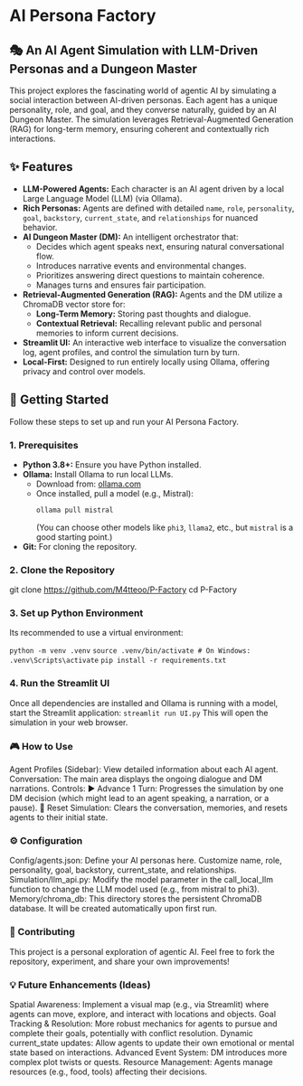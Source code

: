 # AI Persona Factory

## 🎭 An AI Agent Simulation with LLM-Driven Personas and a Dungeon Master

This project explores the fascinating world of agentic AI by simulating a social interaction between AI-driven personas. Each agent has a unique personality, role, and goal, and they converse naturally, guided by an AI Dungeon Master. The simulation leverages Retrieval-Augmented Generation (RAG) for long-term memory, ensuring coherent and contextually rich interactions.

## ✨ Features

*   **LLM-Powered Agents:** Each character is an AI agent driven by a local Large Language Model (LLM) (via Ollama).
*   **Rich Personas:** Agents are defined with detailed `name`, `role`, `personality`, `goal`, `backstory`, `current_state`, and `relationships` for nuanced behavior.
*   **AI Dungeon Master (DM):** An intelligent orchestrator that:
    *   Decides which agent speaks next, ensuring natural conversational flow.
    *   Introduces narrative events and environmental changes.
    *   Prioritizes answering direct questions to maintain coherence.
    *   Manages turns and ensures fair participation.
*   **Retrieval-Augmented Generation (RAG):** Agents and the DM utilize a ChromaDB vector store for:
    *   **Long-Term Memory:** Storing past thoughts and dialogue.
    *   **Contextual Retrieval:** Recalling relevant public and personal memories to inform current decisions.
*   **Streamlit UI:** An interactive web interface to visualize the conversation log, agent profiles, and control the simulation turn by turn.
*   **Local-First:** Designed to run entirely locally using Ollama, offering privacy and control over models.

## 🚀 Getting Started

Follow these steps to set up and run your AI Persona Factory.

### 1. Prerequisites

*   **Python 3.8+:** Ensure you have Python installed.
*   **Ollama:** Install Ollama to run local LLMs.
    *   Download from: [ollama.com](https://ollama.com/)
    *   Once installed, pull a model (e.g., Mistral):
        ```bash
        ollama pull mistral
        ```
        (You can choose other models like `phi3`, `llama2`, etc., but `mistral` is a good starting point.)
*   **Git:** For cloning the repository.

### 2. Clone the Repository

git clone https://github.com/M4tteoo/P-Factory 
cd P-Factory 

### 3. Set up Python Environment
Its recommended to use a virtual environment:

`python -m venv .venv`
`source .venv/bin/activate # On Windows: .venv\Scripts\activate`
`pip install -r requirements.txt`


### 4. Run the Streamlit UI
Once all dependencies are installed and Ollama is running with a model, start the Streamlit application:
`streamlit run UI.py`
This will open the simulation in your web browser.

### 🎮 How to Use
Agent Profiles (Sidebar): View detailed information about each AI agent.
Conversation: The main area displays the ongoing dialogue and DM narrations.
Controls:
▶️ Advance 1 Turn: Progresses the simulation by one DM decision (which might lead to an agent speaking, a narration, or a pause).
🔄 Reset Simulation: Clears the conversation, memories, and resets agents to their initial state.
### ⚙️ Configuration
Config/agents.json: Define your AI personas here. Customize name, role, personality, goal, backstory, current_state, and relationships.
Simulation/llm_api.py: Modify the model parameter in the call_local_llm function to change the LLM model used (e.g., from mistral to phi3).
Memory/chroma_db: This directory stores the persistent ChromaDB database. It will be created automatically upon first run.
### 🤝 Contributing
This project is a personal exploration of agentic AI. Feel free to fork the repository, experiment, and share your own improvements!
### 💡 Future Enhancements (Ideas)
Spatial Awareness: Implement a visual map (e.g., via Streamlit) where agents can move, explore, and interact with locations and objects.
Goal Tracking & Resolution: More robust mechanics for agents to pursue and complete their goals, potentially with conflict resolution.
Dynamic current_state updates: Allow agents to update their own emotional or mental state based on interactions.
Advanced Event System: DM introduces more complex plot twists or quests.
Resource Management: Agents manage resources (e.g., food, tools) affecting their decisions.


